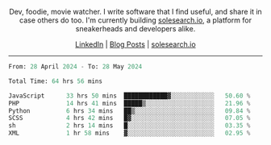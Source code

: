 <p align="center">Dev, foodie, movie watcher. I write software that I find useful, and share it in case others do too. I'm currently building <a href="https://solesearch.io">solesearch.io</a>, a platform for sneakerheads and developers alike.</p>
<p align="center">
  <a href="https://www.linkedin.com/in/peter-rauscher">LinkedIn</a>
  |
  <a href="https://dev.to/peterrauscher">Blog Posts</a>
  |
  <a href="https://solesearch.io">solesearch.io</a>
</p>
<hr/>
<!--START_SECTION:waka-->

```python
From: 28 April 2024 - To: 28 May 2024

Total Time: 64 hrs 56 mins

JavaScript      33 hrs 50 mins  ████████████▓░░░░░░░░░░░░   50.60 %
PHP             14 hrs 41 mins  █████▒░░░░░░░░░░░░░░░░░░░   21.96 %
Python          6 hrs 34 mins   ██▒░░░░░░░░░░░░░░░░░░░░░░   09.84 %
SCSS            4 hrs 42 mins   █▓░░░░░░░░░░░░░░░░░░░░░░░   07.05 %
sh              2 hrs 14 mins   █░░░░░░░░░░░░░░░░░░░░░░░░   03.35 %
XML             1 hr 58 mins    ▓░░░░░░░░░░░░░░░░░░░░░░░░   02.95 %
```

<!--END_SECTION:waka-->
